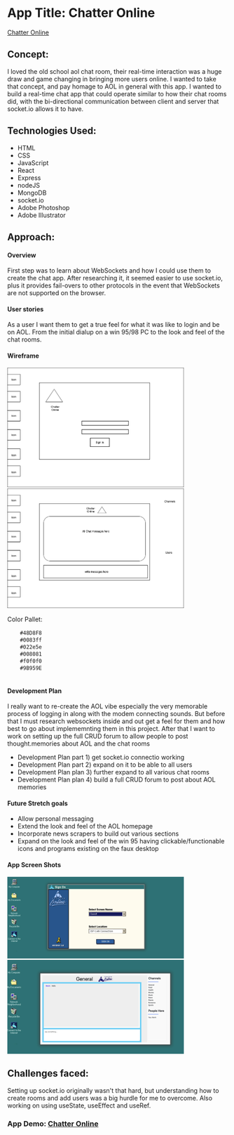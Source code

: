 # App Title: Chatter Online

[Chatter Online](http://chatteronline-km.herokuapp.com/)

## Concept:

I loved the old school aol chat room, their real-time interaction was a huge draw and game changing in bringing more users online.  I wanted to take that concept, and pay homage to AOL in general with this app.  I wanted to build a real-time chat app that could operate similar to how their chat rooms did, with the bi-directional communication between client and server that socket.io allows it to have.

## Technologies Used:

* HTML
* CSS
* JavaScript 
* React
* Express
* nodeJS
* MongoDB
* socket.io
* Adobe Photoshop
* Adobe Illustrator


## Approach:

#### Overview
First step was to learn about WebSockets and how I could use them to create the chat app.  After researching it, it seemed easier to use socket.io, plus it provides fail-overs to other protocols in the event that WebSockets are not supported on the browser.  


#### User stories

As a user I want them to get a true feel for what it was like to login and be on AOL.  From the initial dialup on a win 95/98 PC to the look and feel of the chat rooms.

#### Wireframe

<img src="public/img/wireFrameLoginPage.png" width="80%" >
<img src="public/img/wireFrameChatPage.png" width="80%" >

Color Pallet:

```
    #48D8F8
    #0083ff
    #022e5e
    #008081
    #f0f0f0
    #9B959E
    
```

#### Development Plan 

I really want to re-create the AOL vibe especially the very memorable process of logging in along with the modem connecting sounds.  But before that I must research websockets inside and out get a feel for them and how best to go about implememnting them in this project.  After that I want to work on setting up the full CRUD forum to allow people to post thought.memories about AOL and the chat rooms

* Development Plan part 1)  get socket.io connectio working
* Development Plan part 2)  expand on it to be able to all users
* Development Plan plan 3)  further expand to all various chat rooms 
* Development Plan plan 4)  build a full CRUD forum to post about AOL memories

#### Future Stretch goals

* Allow personal messaging
* Extend the look and feel of the AOL homepage
* Incorporate news scrapers to build out various sections
* Expand on the look and feel of the win 95 having clickable/functionable icons and programs existing on the faux desktop
####  App Screen Shots

<img src="public/img/Screen Shot 2021-02-19 at 8.11.26 PM.png" width="80%" >
<img src="public/img/Screen Shot 2021-02-19 at 8.17.40 PM.png" width="80%" >

## Challenges faced:

Setting up socket.io originally wasn't that hard, but understanding how to create rooms and add users was a big hurdle for me to overcome.   Also working on using useState, useEffect and useRef.   



### App Demo:  [Chatter Online](http://chatteronline-km.herokuapp.com/)
